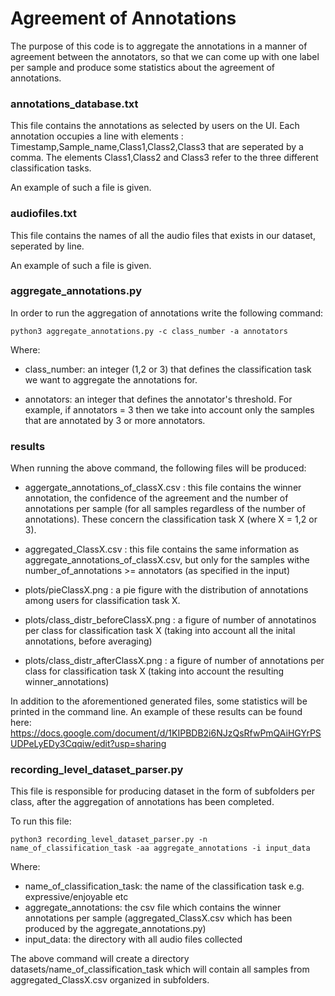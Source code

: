 # Agreement of Annotations 
The purpose of this code is to aggregate the annotations in a manner of agreement between the annotators, so that we can come up with one label per sample and produce some statistics about the agreement of annotations.

### annotations_database.txt 
This file contains the annotations as selected by users on the UI. Each annotation occupies a line with elements : Timestamp,Sample_name,Class1,Class2,Class3 that are seperated by a comma. The elements Class1,Class2 and Class3 refer to the three different classification tasks. 

An example of such a file is given. 

### audiofiles.txt 
This file contains the names of all the audio files that exists in our dataset, seperated by line. 

An example of such a file is given.  

### aggregate_annotations.py 
In order to run the aggregation of annotations write the following command: 

```
python3 aggregate_annotations.py -c class_number -a annotators
``` 

Where: 

- class_number: an integer (1,2 or 3) that defines the classification task we want to aggregate the annotations for. 

- annotators: an integer that defines the annotator's threshold. For example, if annotators = 3 then we take into account only the samples that are annotated by 3 or more annotators. 

### results
When running the above command, the following files will be produced: 

- aggergate_annotations_of_classX.csv : this file contains the winner annotation, the confidence of the agreement and the number of annotations per sample (for all samples regardless of the number of annotations). These concern the classification task X (where X = 1,2 or 3). 

- aggregated_ClassX.csv : this file contains the same information as aggregate_annotations_of_classX.csv, but only for the samples withe number_of_annotations >= annotators (as specified in the input)  

- plots/pieClassX.png : a pie figure with the distribution of annotations among users for classification task X.  

- plots/class_distr_beforeClassX.png :  a figure of number of annotatinos per class for classification task X (taking into account all the inital annotations, before averaging) 

- plots/class_distr_afterClassX.png : a figure of number of annotations per class for classification task X (taking into account the resulting winner_annotations) 

In addition to the aforementioned generated files, some statistics will be printed in the command line.
An example of these results can be found here: https://docs.google.com/document/d/1KIPBDB2i6NJzQsRfwPmQAiHGYrPSUDPeLyEDy3Cqqiw/edit?usp=sharing

### recording_level_dataset_parser.py 
This file is responsible for producing dataset in the form of subfolders per class, after the aggregation of annotations has been completed. 

To run this file: 
```
python3 recording_level_dataset_parser.py -n name_of_classification_task -aa aggregate_annotations -i input_data
``` 
Where: 

- name_of_classification_task: the name of the classification task e.g. expressive/enjoyable etc 
- aggregate_annotations: the csv file which contains the winner annotations per sample (aggregated_ClassX.csv which has been produced by the aggregate_annotations.py) 
- input_data: the directory with all audio files collected 

The above command will create a directory datasets/name_of_classification_task which will contain all samples from aggregated_ClassX.csv organized in subfolders.
